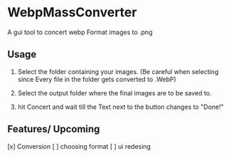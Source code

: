 # WebpMassConverter
A gui tool to concert webp Format images to .png

## Usage

1. Select the folder containing your images.
(Be careful when selecting since Every file in the folder gets converted to .WebP)

2. Select the output folder where the final images are to be saved to.

3. hit Concert and wait till the Text next to the button changes to "Done!"

## Features/ Upcoming

[x] Conversion
[ ] choosing format
[ ] ui redesing
